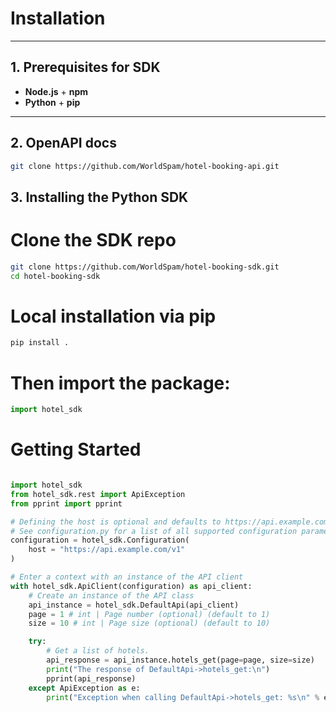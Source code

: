 # Installation

---

## 1. Prerequisites for SDK

- **Node.js** + **npm**  
- **Python** + **pip**

---

## 2. OpenAPI docs

```bash
git clone https://github.com/WorldSpam/hotel-booking-api.git
```

## 3. Installing the Python SDK

# Clone the SDK repo
```bash
git clone https://github.com/WorldSpam/hotel-booking-sdk.git
cd hotel-booking-sdk
```
# Local installation via pip
```bash
pip install .
```
# Then import the package:
```python
import hotel_sdk
```

# Getting Started

```python

import hotel_sdk
from hotel_sdk.rest import ApiException
from pprint import pprint

# Defining the host is optional and defaults to https://api.example.com/v1
# See configuration.py for a list of all supported configuration parameters.
configuration = hotel_sdk.Configuration(
    host = "https://api.example.com/v1"
)

# Enter a context with an instance of the API client
with hotel_sdk.ApiClient(configuration) as api_client:
    # Create an instance of the API class
    api_instance = hotel_sdk.DefaultApi(api_client)
    page = 1 # int | Page number (optional) (default to 1)
    size = 10 # int | Page size (optional) (default to 10)

    try:
        # Get a list of hotels.
        api_response = api_instance.hotels_get(page=page, size=size)
        print("The response of DefaultApi->hotels_get:\n")
        pprint(api_response)
    except ApiException as e:
        print("Exception when calling DefaultApi->hotels_get: %s\n" % e)

```